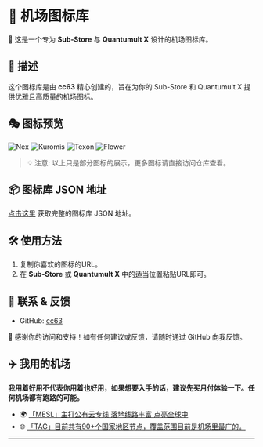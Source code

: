# 🎨 机场图标库

🌟 这是一个专为 **Sub-Store** 与 **Quantumult X** 设计的机场图标库。

## 🚀 描述
这个图标库是由 **cc63** 精心创建的，旨在为你的 Sub-Store 和 Quantumult X 提供优雅且高质量的机场图标。

## 🎭 图标预览

![Nex](https://raw.githubusercontent.com/cc63/ICON/main/icons/Nexitally.png)
![Kuromis](https://raw.githubusercontent.com/cc63/ICON/main/icons/Kuromis.png)
![Texon](https://raw.githubusercontent.com/cc63/ICON/main/icons/Texon-konglong.png)
![Flower](https://raw.githubusercontent.com/cc63/ICON/main/icons/Flower.png)

> 💡 注意: 以上只是部分图标的展示，更多图标请直接访问仓库查看。

## 📦 图标库 JSON 地址
[点击这里](https://raw.githubusercontent.com/cc63/ICON/main/icons.json) 获取完整的图标库 JSON 地址。

## 🛠 使用方法
1. 复制你喜欢的图标的URL。
2. 在 **Sub-Store** 或 **Quantumult X** 中的适当位置粘贴URL即可。

## 💼 联系 & 反馈
- GitHub: [cc63](https://github.com/cc63)

🙌 感谢你的访问和支持！如有任何建议或反馈，请随时通过 GitHub 向我反馈。

## ✈️ 我用的机场

**我用着好用不代表你用着也好用，如果想要入手的话，建议先买月付体验一下。任何机场都有跑路的可能。**

- 🌍 [「MESL」主打公有云专线 落地线路丰富 点亮全球中](https://in.mesl.cloud/#/register?code=YiKXC8T0)
- 🌐 [「TAG」目前共有90+个国家地区节点，覆盖范围目前是机场里最广的。](https://tagss01.pro/#/auth/xfm2jXlF)

---
